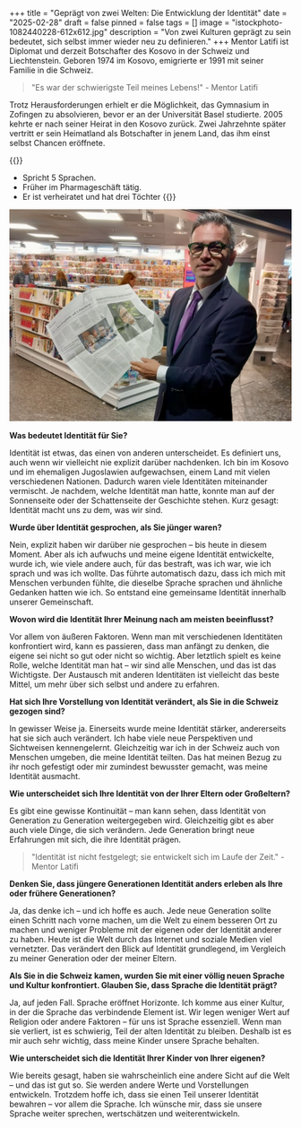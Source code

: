+++
title = "Geprägt von zwei Welten: Die Entwicklung der Identität"
date = "2025-02-28"
draft = false
pinned = false
tags = []
image = "istockphoto-1082440228-612x612.jpg"
description = "Von zwei Kulturen geprägt zu sein bedeutet, sich selbst immer wieder neu zu definieren."
+++
Mentor Latifi ist Diplomat und derzeit Botschafter des Kosovo in der Schweiz und Liechtenstein. Geboren 1974 im Kosovo, emigrierte er 1991 mit seiner Familie in die Schweiz. 

> "Es war der schwierigste Teil meines Lebens!" - Mentor Latifi

Trotz Herausforderungen erhielt er die Möglichkeit, das Gymnasium in Zofingen zu absolvieren, bevor er an der Universität Basel studierte. 2005 kehrte er nach seiner Heirat in den Kosovo zurück. Zwei Jahrzehnte später vertritt er sein Heimatland als Botschafter in jenem Land, das ihm einst selbst Chancen eröffnete.

{{<box>}}
* Spricht 5 Sprachen.
* Früher im Pharmageschäft tätig.
* Er ist verheiratet und hat drei Töchter
{{</box>}}

![Mentor Latifi mit einem Artikel über ihn im „Tages-Anzeiger“](img_4856-3-4.jpg)

**Was bedeutet Identität für Sie?**

Identität ist etwas, das einen von anderen unterscheidet. Es definiert uns, auch wenn wir vielleicht nie explizit darüber nachdenken. Ich bin im Kosovo und im ehemaligen Jugoslawien aufgewachsen, einem Land mit vielen verschiedenen Nationen. Dadurch waren viele Identitäten miteinander vermischt. Je nachdem, welche Identität man hatte, konnte man auf der Sonnenseite oder der Schattenseite der Geschichte stehen. Kurz gesagt: Identität macht uns zu dem, was wir sind.

**Wurde über Identität gesprochen, als Sie jünger waren?**

Nein, explizit haben wir darüber nie gesprochen – bis heute in diesem Moment. Aber als ich aufwuchs und meine eigene Identität entwickelte, wurde ich, wie viele andere auch, für das bestraft, was ich war, wie ich sprach und was ich wollte. Das führte automatisch dazu, dass ich mich mit Menschen verbunden fühlte, die dieselbe Sprache sprachen und ähnliche Gedanken hatten wie ich. So entstand eine gemeinsame Identität innerhalb unserer Gemeinschaft.

**Wovon wird die Identität Ihrer Meinung nach am meisten beeinflusst?**

Vor allem von äußeren Faktoren. Wenn man mit verschiedenen Identitäten konfrontiert wird, kann es passieren, dass man anfängt zu denken, die eigene sei nicht so gut oder nicht so wichtig. Aber letztlich spielt es keine Rolle, welche Identität man hat – wir sind alle Menschen, und das ist das Wichtigste. Der Austausch mit anderen Identitäten ist vielleicht das beste Mittel, um mehr über sich selbst und andere zu erfahren.

**Hat sich Ihre Vorstellung von Identität verändert, als Sie in die Schweiz gezogen sind?**

In gewisser Weise ja. Einerseits wurde meine Identität stärker, andererseits hat sie sich auch verändert. Ich habe viele neue Perspektiven und Sichtweisen kennengelernt. Gleichzeitig war ich in der Schweiz auch von Menschen umgeben, die meine Identität teilten. Das hat meinen Bezug zu ihr noch gefestigt oder mir zumindest bewusster gemacht, was meine Identität ausmacht.

**Wie unterscheidet sich Ihre Identität von der Ihrer Eltern oder Großeltern?**

Es gibt eine gewisse Kontinuität – man kann sehen, dass Identität von Generation zu Generation weitergegeben wird. Gleichzeitig gibt es aber auch viele Dinge, die sich verändern. Jede Generation bringt neue Erfahrungen mit sich, die ihre Identität prägen.

> "Identität ist nicht festgelegt; sie entwickelt sich im Laufe der Zeit." - Mentor Latifi

**Denken Sie, dass jüngere Generationen Identität anders erleben als Ihre oder frühere Generationen?**

Ja, das denke ich – und ich hoffe es auch. Jede neue Generation sollte einen Schritt nach vorne machen, um die Welt zu einem besseren Ort zu machen und weniger Probleme mit der eigenen oder der Identität anderer zu haben. Heute ist die Welt durch das Internet und soziale Medien viel vernetzter. Das verändert den Blick auf Identität grundlegend, im Vergleich zu meiner Generation oder der meiner Eltern.

**Als Sie in die Schweiz kamen, wurden Sie mit einer völlig neuen Sprache und Kultur konfrontiert. Glauben Sie, dass Sprache die Identität prägt?**

Ja, auf jeden Fall. Sprache eröffnet Horizonte. Ich komme aus einer Kultur, in der die Sprache das verbindende Element ist. Wir legen weniger Wert auf Religion oder andere Faktoren – für uns ist Sprache essenziell. Wenn man sie verliert, ist es schwierig, Teil der alten Identität zu bleiben. Deshalb ist es mir auch sehr wichtig, dass meine Kinder unsere Sprache behalten.

**Wie unterscheidet sich die Identität Ihrer Kinder von Ihrer eigenen?**

 Wie bereits gesagt, haben sie wahrscheinlich eine andere Sicht auf die Welt – und das ist gut so. Sie werden andere Werte und Vorstellungen entwickeln. Trotzdem hoffe ich, dass sie einen Teil unserer Identität bewahren – vor allem die Sprache. Ich wünsche mir, dass sie unsere Sprache weiter sprechen, wertschätzen und weiterentwickeln.